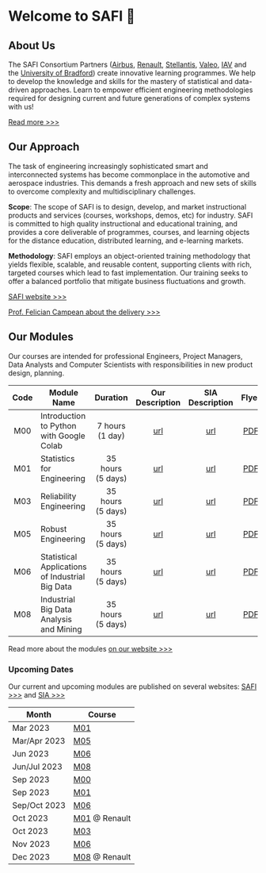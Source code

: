# Welcome to SAFI :wave:

## About Us

The SAFI Consortium Partners ([Airbus][1], [Renault][2], [Stellantis][3], [Valeo][4], [IAV][5] and the [University of Bradford][6]) create innovative learning programmes. We help to develop the knowledge and skills for the mastery of statistical and data-driven approaches. Learn to empower efficient engineering methodologies required for designing current and future generations of complex systems with us!

[Read more >>>][7]



## Our Approach

The task of engineering increasingly sophisticated smart and interconnected systems has become commonplace in the automotive and aerospace industries. This demands a fresh approach and new sets of skills to overcome complexity and multidisciplinary challenges.

**Scope**: The scope of SAFI is to design, develop, and market instructional products and services (courses, workshops, demos, etc) for industry. SAFI is committed to high quality instructional and educational training, and provides a core deliverable of programmes, courses, and learning objects for the distance education, distributed learning, and e-learning markets.

**Methodology**: SAFI employs an object-oriented training methodology that yields flexible, scalable, and reusable content, supporting clients with rich, targeted courses which lead to fast implementation. Our training seeks to offer a balanced portfolio that mitigate business fluctuations and growth.

[SAFI website >>>][8]

[Prof. Felician Campean about the delivery >>>][9]



## Our Modules

Our courses are intended for professional Engineers, Project Managers, Data Analysts and Computer Scientists with responsibilities in new product design, planning.

| Code | Module Name                                     | Duration             | Our<br>Description | SIA<br>Description | Flyer     |
| :--: | ----------------------------------------------- | :------------------: | :----------------: | :----------------: | :-------: |
| M00  | Introduction to Python with Google Colab        | 7 hours<br>(1 day)   | [url][25]          | [url][10]          | [PDF][16] |
| M01  | Statistics for Engineering                      | 35 hours<br>(5 days) | [url][26]          | [url][11]          | [PDF][17] |
| M03  | Reliability Engineering                         | 35 hours<br>(5 days) | [url][27]          | [url][12]          | [PDF][18] |
| M05  | Robust Engineering                              | 35 hours<br>(5 days) | [url][28]          | [url][13]          | [PDF][19] |
| M06  | Statistical Applications of Industrial Big Data | 35 hours<br>(5 days) | [url][29]          | [url][14]          | [PDF][20] |
| M08  | Industrial Big Data Analysis and Mining         | 35 hours<br>(5 days) | [url][30]          | [url][15]          | [PDF][21] |

Read more about the modules [on our website >>>][22]


### Upcoming Dates

Our current and upcoming modules are published on several websites: [SAFI >>>][23] and [SIA >>>][24]

| Month        | Course              |
| ------------ | ------------------- |
| Mar 2023     | [M01][26]           |
| Mar/Apr 2023 | [M05][28]           |
| Jun 2023     | [M06][29]           |
| Jun/Jul 2023 | [M08][30]           |
| Sep 2023     | [M00][25]           |
| Sep 2023     | [M01][26]           |
| Sep/Oct 2023 | [M06][29]           |
| Oct 2023     | [M01][26] @ Renault |
| Oct 2023     | [M03][27]           |
| Nov 2023     | [M06][29]           |
| Dec 2023     | [M08][30] @ Renault |



<!-- LINKS -->
[1]: https://www.airbus.com/en 'Airbus'
[2]: https://www.renaultgroup.com/en/ 'Renault'
[3]: https://www.stellantis.com/en 'Stellantis'
[4]: https://www.valeo.com/en/ 'Valeo'
[5]: https://www.iav.com/en/ 'IAV'
[6]: https://bradford.ac.uk/ 'University of Bradford'
[7]: https://www.bradford.ac.uk/automotive-research-centre/safi/about-us/ 'SAFI: About Us'
[8]: https://www.bradford.ac.uk/automotive-research-centre/safi/ 'SAFI'
[9]: https://www.linkedin.com/feed/update/urn:li:activity:6987023976128507904 'LinkedIn: Felician Campean about SAFI'
[10]: https://www.sia.fr/formations/13-introduction-to-python-with-google-colab-safi-m0 'SIA: About M0'
[11]: https://www.sia.fr/formations/8-statistics-for-engineering 'SIA: About M1'
[12]: https://www.sia.fr/formations/9-statistics-for-engineering-safi-m3 'SIA: About M3'
[13]: https://www.sia.fr/formations/10-robust-engineering 'SIA: About M5'
[14]: https://www.sia.fr/formations/11-statistical-applications-of-industrial-big-data-safi-m6 'SIA: About M6'
[15]: https://www.sia.fr/formations/14-industrial-big-data-analysis-and-mining-safi-m8 'SIA: About M8'
[16]: https://www.sia.fr/medias/files_medias/flyer_safi_m0_maj07-01-2022.pdf 'SIA: M0 PDF Flyer'
[17]: https://www.sia.fr/medias/files_medias/flyer_safi_m1_maj_22-07-2022.pdf 'SIA: M1 PDF Flyer'
[18]: https://www.sia.fr/medias/files_medias/flyer_safi_m3_maj_22-07-2022.pdf 'SIA: M3 PDF Flyer'
[19]: https://www.sia.fr/medias/files_medias/flyer_safi_m5_maj_07-01-2022.pdf 'SIA: M5 PDF Flyer'
[20]: https://www.sia.fr/medias/files_medias/flyer_safi_m6_maj_07-01-2021.pdf 'SIA: M6 PDF Flyer'
[21]: https://www.sia.fr/medias/files_medias/flyer_safi_m8_maj_07-01-2021.pdf 'SIA: M8 PDF Flyer'
[22]: https://www.bradford.ac.uk/automotive-research-centre/safi/safi-modules/ 'SAFI: Our Modules'
[23]: https://www.bradford.ac.uk/automotive-research-centre/safi/upcoming-dates/ 'SAFI: Upcoming Dates'
[24]: https://www.sia.fr/formations/ 'SIA: Upcoming Dates'
[25]: https://github.com/ub-safi/m00-intro-to-python-with-colab 'M00 Public Repository'
[26]: https://github.com/ub-safi/m01-statistics-for-engineering 'M01 Public Repository'
[27]: https://github.com/ub-safi/m03-reliability-engineering 'M03 Public Repository'
[28]: https://github.com/ub-safi/m05-robust-engineering 'M05 Public Repository'
[29]: https://github.com/ub-safi/m06-industrial-big-data-statistical-applications 'M06 Public Repository'
[30]: https://github.com/ub-safi/m08-industrial-big-data-analysis-and-mining 'M08 Public Repository'
